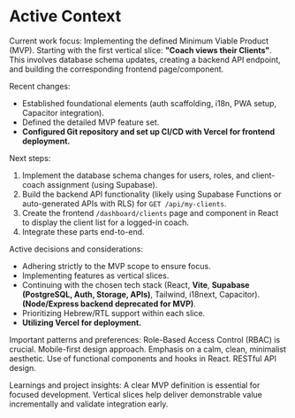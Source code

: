 # Active Context

Current work focus: Implementing the defined Minimum Viable Product (MVP). Starting with the first vertical slice: **"Coach views their Clients"**. This involves database schema updates, creating a backend API endpoint, and building the corresponding frontend page/component.

Recent changes:
*   Established foundational elements (auth scaffolding, i18n, PWA setup, Capacitor integration).
*   Defined the detailed MVP feature set.
*   **Configured Git repository and set up CI/CD with Vercel for frontend deployment.**

Next steps: 
1. Implement the database schema changes for users, roles, and client-coach assignment (using Supabase).
2. Build the backend API functionality (likely using Supabase Functions or auto-generated APIs with RLS) for `GET /api/my-clients`.
3. Create the frontend `/dashboard/clients` page and component in React to display the client list for a logged-in coach.
4. Integrate these parts end-to-end.

Active decisions and considerations:
*   Adhering strictly to the MVP scope to ensure focus.
*   Implementing features as vertical slices.
*   Continuing with the chosen tech stack (React, **Vite**, **Supabase (PostgreSQL, Auth, Storage, APIs)**, Tailwind, i18next, Capacitor). **(Node/Express backend deprecated for MVP)**.
*   Prioritizing Hebrew/RTL support within each slice.
*   **Utilizing Vercel for deployment.**

Important patterns and preferences: Role-Based Access Control (RBAC) is crucial. Mobile-first design approach. Emphasis on a calm, clean, minimalist aesthetic. Use of functional components and hooks in React. RESTful API design.

Learnings and project insights: A clear MVP definition is essential for focused development. Vertical slices help deliver demonstrable value incrementally and validate integration early.